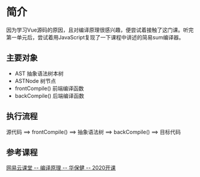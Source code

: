 # 简介

因为学习Vue源码的原因，且对编译原理很感兴趣，便尝试着接触了这门课。听完第一单元后，尝试着用JavaScript复现了一下课程中讲述的简易sum编译器。



## 主要对象

* AST	抽象语法树本树
* ASTNode    树节点
* frontCompile()    前端编译函数
* backCompile()    后端编译函数



## 执行流程

源代码  ==>  frontCompile()  ==>  抽象语法树  ==>  backCompile()  ==>  目标代码



## 参考课程

[网易云课堂 -- 编译原理 -- 华保健 -- 2020开课](https://mooc.study.163.com/course/1000002001?tid=2403024009&_trace_c_p_k2_=41e4b0bd9d444a85bc79295005fd31bd#/info)